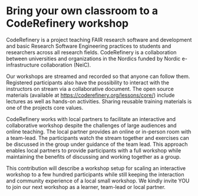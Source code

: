 # Bring your own classroom to a CodeRefinery workshop

CodeRefinery is a project teaching FAIR research software and development 
and basic Research Software Engineering practices to students and researchers across all research fields. CodeRefinery is a collaboration between universities and organizations in the Nordics funded by Nordic e-infrastructure collaboration (NeiC).


Our workshops are streamed and recorded so that anyone can follow them. Registered participants also have the possibility to interact with the instructors on stream via a collaborative document. The open source materials (available at https://coderefinery.org/lessons/core/) include lectures as well as hands-on activities. Sharing reusable training materials is one of the projects core values.

CodeRefinery works with local partners to facilitate an interactive and collaborative workshop despite the challenges of large audiences and online teaching. The local partner provides an online or in-person room with a team-lead. The participants watch the stream together and exercises can be discussed in the group under guidance of the team lead.
This approach enables local partners to provide participants with a full workshop while maintaining the benefits of discussing and working together as a group.

This contribution will describe a workshop setup for scaling an interactive workshop to a few hundred participants while still keeping the interaction and community experience of a local small workshop. We kindly invite YOU to join our next workshop as a learner, team-lead or local partner.
